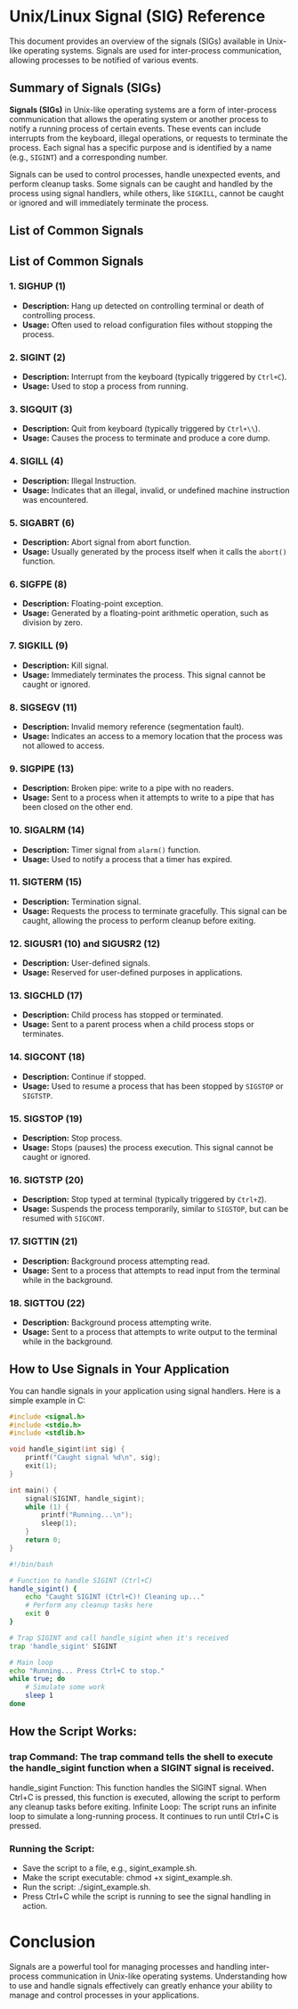 # Unix/Linux Signal (SIG) Reference

This document provides an overview of the signals (SIGs) available in Unix-like operating systems. Signals are used for inter-process communication, allowing processes to be notified of various events.

## Summary of Signals (SIGs)

**Signals (SIGs)** in Unix-like operating systems are a form of inter-process communication that allows the operating system or another process to notify a running process of certain events. These events can include interrupts from the keyboard, illegal operations, or requests to terminate the process. Each signal has a specific purpose and is identified by a name (e.g., `SIGINT`) and a corresponding number.

Signals can be used to control processes, handle unexpected events, and perform cleanup tasks. Some signals can be caught and handled by the process using signal handlers, while others, like `SIGKILL`, cannot be caught or ignored and will immediately terminate the process.

## List of Common Signals

## List of Common Signals

### 1. SIGHUP (1)
- **Description:** Hang up detected on controlling terminal or death of controlling process.
- **Usage:** Often used to reload configuration files without stopping the process.
  
### 2. SIGINT (2)
- **Description:** Interrupt from the keyboard (typically triggered by `Ctrl+C`).
- **Usage:** Used to stop a process from running.

### 3. SIGQUIT (3)
- **Description:** Quit from keyboard (typically triggered by `Ctrl+\\`).
- **Usage:** Causes the process to terminate and produce a core dump.

### 4. SIGILL (4)
- **Description:** Illegal Instruction.
- **Usage:** Indicates that an illegal, invalid, or undefined machine instruction was encountered.

### 5. SIGABRT (6)
- **Description:** Abort signal from abort function.
- **Usage:** Usually generated by the process itself when it calls the `abort()` function.

### 6. SIGFPE (8)
- **Description:** Floating-point exception.
- **Usage:** Generated by a floating-point arithmetic operation, such as division by zero.

### 7. SIGKILL (9)
- **Description:** Kill signal.
- **Usage:** Immediately terminates the process. This signal cannot be caught or ignored.

### 8. SIGSEGV (11)
- **Description:** Invalid memory reference (segmentation fault).
- **Usage:** Indicates an access to a memory location that the process was not allowed to access.

### 9. SIGPIPE (13)
- **Description:** Broken pipe: write to a pipe with no readers.
- **Usage:** Sent to a process when it attempts to write to a pipe that has been closed on the other end.

### 10. SIGALRM (14)
- **Description:** Timer signal from `alarm()` function.
- **Usage:** Used to notify a process that a timer has expired.

### 11. SIGTERM (15)
- **Description:** Termination signal.
- **Usage:** Requests the process to terminate gracefully. This signal can be caught, allowing the process to perform cleanup before exiting.

### 12. SIGUSR1 (10) and SIGUSR2 (12)
- **Description:** User-defined signals.
- **Usage:** Reserved for user-defined purposes in applications.

### 13. SIGCHLD (17)
- **Description:** Child process has stopped or terminated.
- **Usage:** Sent to a parent process when a child process stops or terminates.

### 14. SIGCONT (18)
- **Description:** Continue if stopped.
- **Usage:** Used to resume a process that has been stopped by `SIGSTOP` or `SIGTSTP`.

### 15. SIGSTOP (19)
- **Description:** Stop process.
- **Usage:** Stops (pauses) the process execution. This signal cannot be caught or ignored.

### 16. SIGTSTP (20)
- **Description:** Stop typed at terminal (typically triggered by `Ctrl+Z`).
- **Usage:** Suspends the process temporarily, similar to `SIGSTOP`, but can be resumed with `SIGCONT`.

### 17. SIGTTIN (21)
- **Description:** Background process attempting read.
- **Usage:** Sent to a process that attempts to read input from the terminal while in the background.

### 18. SIGTTOU (22)
- **Description:** Background process attempting write.
- **Usage:** Sent to a process that attempts to write output to the terminal while in the background.

## How to Use Signals in Your Application

You can handle signals in your application using signal handlers. Here is a simple example in C:

```c
#include <signal.h>
#include <stdio.h>
#include <stdlib.h>

void handle_sigint(int sig) {
    printf("Caught signal %d\n", sig);
    exit(1);
}

int main() {
    signal(SIGINT, handle_sigint);
    while (1) {
        printf("Running...\n");
        sleep(1);
    }
    return 0;
}
```
```bash
#!/bin/bash

# Function to handle SIGINT (Ctrl+C)
handle_sigint() {
    echo "Caught SIGINT (Ctrl+C)! Cleaning up..."
    # Perform any cleanup tasks here
    exit 0
}

# Trap SIGINT and call handle_sigint when it's received
trap 'handle_sigint' SIGINT

# Main loop
echo "Running... Press Ctrl+C to stop."
while true; do
    # Simulate some work
    sleep 1
done
```
## How the Script Works:
### trap Command: The trap command tells the shell to execute the handle_sigint function when a SIGINT signal is received.
handle_sigint Function: This function handles the SIGINT signal. When Ctrl+C is pressed, this function is executed, allowing the script to perform any cleanup tasks before exiting.
Infinite Loop: The script runs an infinite loop to simulate a long-running process. It continues to run until Ctrl+C is pressed.
### Running the Script:
- Save the script to a file, e.g., sigint_example.sh.
- Make the script executable: chmod +x sigint_example.sh.
- Run the script: ./sigint_example.sh.
- Press Ctrl+C while the script is running to see the signal handling in action.
# Conclusion
Signals are a powerful tool for managing processes and handling inter-process communication in Unix-like operating systems. Understanding how to use and handle signals effectively can greatly enhance your ability to manage and control processes in your applications.
